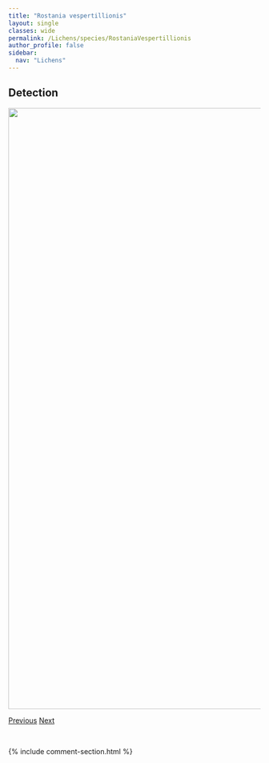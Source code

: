 ```yaml
---
title: "Rostania vespertillionis"
layout: single
classes: wide
permalink: /Lichens/species/RostaniaVespertillionis
author_profile: false
sidebar:
  nav: "Lichens"
---
```


<h2>Detection</h2>

<a href="https://drive.google.com/uc?export=view&id=1tdD0SUMJakxqBkyEYdLhxcGqhDsvA7p6">
<img src="https://drive.google.com/uc?export=view&id=1tdD0SUMJakxqBkyEYdLhxcGqhDsvA7p6" height = "1200" width = "800">
</a>


<a href="/DevelopmentWebsite/Lichens/species/RostaniaGlaebosa" class="pagination--pager" title="Rostania glaebosa">Previous</a> <a href="/DevelopmentWebsite/Lichens/species/SarcogyneWheeleri" class="pagination--pager" title="Sarcogyne wheeleri">Next</a>

<p>&nbsp;</p>

{% include comment-section.html %}
